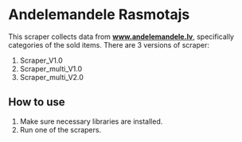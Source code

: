 # Andelemandele Rasmotajs

This scraper collects data from **www.andelemandele.lv**, specifically categories of the sold items.
There are 3 versions of scraper:
1. Scraper_V1.0
2. Scraper_multi_V1.0
3. Scraper_multi_V2.0

## How to use
1. Make sure necessary libraries are installed.
2. Run one of the scrapers.
